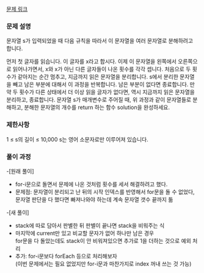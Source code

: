 [문제 링크](https://school.programmers.co.kr/learn/courses/30/lessons/140108)

### 문제 설명

문자열 s가 입력되었을 때 다음 규칙을 따라서 이 문자열을 여러 문자열로 분해하려고 합니다.

먼저 첫 글자를 읽습니다. 이 글자를 x라고 합시다.
이제 이 문자열을 왼쪽에서 오른쪽으로 읽어나가면서, x와 x가 아닌 다른 글자들이 나온 횟수를 각각 셉니다. 처음으로 두 횟수가 같아지는 순간 멈추고, 지금까지 읽은 문자열을 분리합니다.
s에서 분리한 문자열을 빼고 남은 부분에 대해서 이 과정을 반복합니다. 남은 부분이 없다면 종료합니다.
만약 두 횟수가 다른 상태에서 더 이상 읽을 글자가 없다면, 역시 지금까지 읽은 문자열을 분리하고, 종료합니다.
문자열 s가 매개변수로 주어질 때, 위 과정과 같이 문자열들로 분해하고, 분해한 문자열의 개수를 return 하는 함수 solution을 완성하세요.

### 제한사항

1 ≤ s의 길이 ≤ 10,000
s는 영어 소문자로만 이루어져 있습니다.

### 풀이 과정

-[원래 풀이]

- for-i문으로 돌면서 문제에 나온 것처럼 횟수를 세서 해결하려고 했다.
- 문제점: 문자열이 분리되고 난 뒤의 시작 인덱스를 반영해서 for문을 돌 수 없었다, <br/>
  문자열 판단을 다 했다면 빠져나와야 하는데 계속 문자열 갯수 끝까지 돎

-[새 풀이]

- stack에 따로 담아서 판별한 뒤 판별이 끝나면 stack을 비워주는 식
- 마지막에 current만 있고 비교할 문자가 없어 하나만 남은 경우 <br/>
  for문을 다 돌았는데도 stack이 안 비워져있으면 추가로 1을 더하는 것으로 예외 처리
- 추가: for-i문보다 forEach 등으로 처리해보자 <br/>
  (이번 문제에서는 필요 없었지만 for-i문과 마찬가지로 index 꺼내 쓰는 것 가능)
